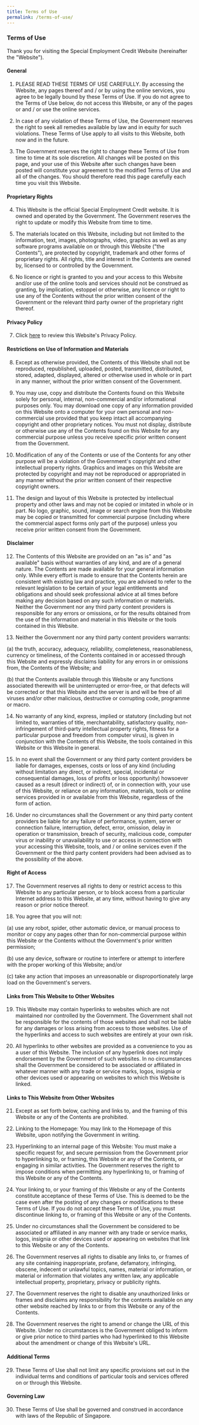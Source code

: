 ```yaml
---
title: Terms of Use
permalink: /terms-of-use/
---
```

### **Terms of Use**

Thank you for visiting the Special Employment Credit Website (hereinafter the "Website").

#### **General**

1. PLEASE READ THESE TERMS OF USE CAREFULLY. By accessing the Website, any pages thereof and / or by using the online services, you agree to be legally bound by these Terms of Use. If you do not agree to the Terms of Use below, do not access this Website, or any of the pages or and / or use the online services.

2. In case of any violation of these Terms of Use, the Government reserves the right to seek all remedies available by law and in equity for such violations. These Terms of Use apply to all visits to this Website, both now and in the future.

3. The Government reserves the right to change these Terms of Use from time to time at its sole discretion. All changes will be posted on this page, and your use of this Website after such changes have been posted will constitute your agreement to the modified Terms of Use and all of the changes. You should therefore read this page carefully each time you visit this Website.

#### **Proprietary Rights**

4. This Website is the official Special Employment Credit website. It is owned and operated by the Government. The Government reserves the right to update or modify this Website from time to time.

5. The materials located on this Website, including but not limited to the information, text, images, photographs, video, graphics as well as any software programs available on or through this Website ("the Contents"), are protected by copyright, trademark and other forms of proprietary rights. All rights, title and interest in the Contents are owned by, licensed to or controlled by the Government.

6. No licence or right is granted to you and your access to this Website and/or use of the online tools and services should not be construed as granting, by implication, estoppel or otherwise, any licence or right to use any of the Contents without the prior written consent of the Government or the relevant third party owner of the proprietary right thereof.

#### **Privacy Policy**

7. Click [here](/privacy/) to review this Website's Privacy Policy.

#### **Restrictions on Use of Information and Materials**

8. Except as otherwise provided, the Contents of this Website shall not be reproduced, republished, uploaded, posted, transmitted, distributed, stored, adapted, displayed, altered or otherwise used in whole or in part in any manner, without the prior written consent of the Government.

9. You may use, copy and distribute the Contents found on this Website solely for personal, internal, non-commercial and/or informational purposes only. You may download one copy of any information provided on this Website onto a computer for your own personal and non-commercial use provided that you keep intact all accompanying copyright and other proprietary notices. You must not display, distribute or otherwise use any of the Contents found on this Website for any commercial purpose unless you receive specific prior written consent from the Government.

10. Modification of any of the Contents or use of the Contents for any other purpose will be a violation of the Government's copyright and other intellectual property rights. Graphics and images on this Website are protected by copyright and may not be reproduced or appropriated in any manner without the prior written consent of their respective copyright owners.

11. The design and layout of this Website is protected by intellectual property and other laws and may not be copied or imitated in whole or in part. No logo, graphic, sound, image or search engine from this Website may be copied or transmitted for commercial purpose (including where the commercial aspect forms only part of the purpose) unless you receive prior written consent from the Government.

#### **Disclaimer**

12. The Contents of this Website are provided on an "as is" and "as available" basis without warranties of any kind, and are of a general nature. The Contents are made available for your general information only. While every effort is made to ensure that the Contents herein are consistent with existing law and practice, you are advised to refer to the relevant legislation to be certain of your legal entitlements and obligations and should seek professional advice at all times before making any decision based on any such information or materials. Neither the Government nor any third party content providers is responsible for any errors or omissions, or for the results obtained from the use of the information and material in this Website or the tools contained in this Website.

13. Neither the Government nor any third party content providers warrants:

(a) the truth, accuracy, adequacy, reliability, completeness, reasonableness, currency or timeliness, of the Contents contained in or accessed through this Website and expressly disclaims liability for any errors in or omissions from, the Contents of the Website; and

(b) that the Contents available through this Website or any functions associated therewith will be uninterrupted or error-free, or that defects will be corrected or that this Website and the server is and will be free of all viruses and/or other malicious, destructive or corrupting code, programme or macro.

14. No warranty of any kind, express, implied or statutory (including but not limited to, warranties of title, merchantability, satisfactory quality, non-infringement of third-party intellectual property rights, fitness for a particular purpose and freedom from computer virus), is given in conjunction with the Contents of this Website, the tools contained in this Website or this Website in general.

15. In no event shall the Government or any third party content providers be liable for damages, expenses, costs or loss of any kind (including without limitation any direct, or indirect, special, incidental or consequential damages, loss of profits or loss opportunity) howsoever caused as a result (direct or indirect) of, or in connection with, your use of this Website, or reliance on any information, materials, tools or online services provided in or available from this Website, regardless of the form of action.

16. Under no circumstances shall the Government or any third party content providers be liable for any failure of performance, system, server or connection failure, interruption, defect, error, omission, delay in operation or transmission, breach of security, malicious code, computer virus or inability or unavailability to use or access in connection with your accessing this Website, tools, and / or online services even if the Government or the third party content providers had been advised as to the possibility of the above.

#### **Right of Access**

17. The Government reserves all rights to deny or restrict access to this Website to any particular person, or to block access from a particular Internet address to this Website, at any time, without having to give any reason or prior notice thereof.

18. You agree that you will not:

(a) use any robot, spider, other automatic device, or manual process to monitor or copy any pages other than for non-commercial purpose within this Website or the Contents without the Government's prior written permission;

(b) use any device, software or routine to interfere or attempt to interfere with the proper working of this Website; and/or

(c) take any action that imposes an unreasonable or disproportionately large load on the Government's servers.

#### **Links from This Website to Other Websites**

19. This Website may contain hyperlinks to websites which are not maintained nor controlled by the Government. The Government shall not be responsible for the contents of those websites and shall not be liable for any damages or loss arising from access to those websites. Use of the hyperlinks and access to such websites are entirely at your own risk.

20. All hyperlinks to other websites are provided as a convenience to you as a user of this Website. The inclusion of any hyperlink does not imply endorsement by the Government of such websites. In no circumstances shall the Government be considered to be associated or affiliated in whatever manner with any trade or service marks, logos, insignia or other devices used or appearing on websites to which this Website is linked.

#### **Links to This Website from Other Websites**

21. Except as set forth below, caching and links to, and the framing of this Website or any of the Contents are prohibited.

22. Linking to the Homepage: You may link to the Homepage of this Website, upon notifying the Government in writing.

23. Hyperlinking to an internal page of this Website: You must make a specific request for, and secure permission from the Government prior to hyperlinking to, or framing, this Website or any of the Contents, or engaging in similar activities. The Government reserves the right to impose conditions when permitting any hyperlinking to, or framing of this Website or any of the Contents.

24. Your linking to, or your framing of this Website or any of the Contents constitute acceptance of these Terms of Use. This is deemed to be the case even after the posting of any changes or modifications to these Terms of Use. If you do not accept these Terms of Use, you must discontinue linking to, or framing of this Website or any of the Contents.

25. Under no circumstances shall the Government be considered to be associated or affiliated in any manner with any trade or service marks, logos, insignia or other devices used or appearing on websites that link to this Website or any of the Contents.

26. The Government reserves all rights to disable any links to, or frames of any site containing inappropriate, profane, defamatory, infringing, obscene, indecent or unlawful topics, names, material or information, or material or information that violates any written law, any applicable intellectual property, proprietary, privacy or publicity rights.

27. The Government reserves the right to disable any unauthorized links or frames and disclaims any responsibility for the contents available on any other website reached by links to or from this Website or any of the Contents.

28. The Government reserves the right to amend or change the URL of this Website. Under no circumstances is the Government obliged to inform or give prior notice to third parties who had hyperlinked to this Website about the amendment or change of this Website's URL.

#### **Additional Terms**

29. These Terms of Use shall not limit any specific provisions set out in the individual terms and conditions of particular tools and services offered on or through this Website.

#### **Governing Law**

30. These Terms of Use shall be governed and construed in accordance with laws of the Republic of Singapore.
